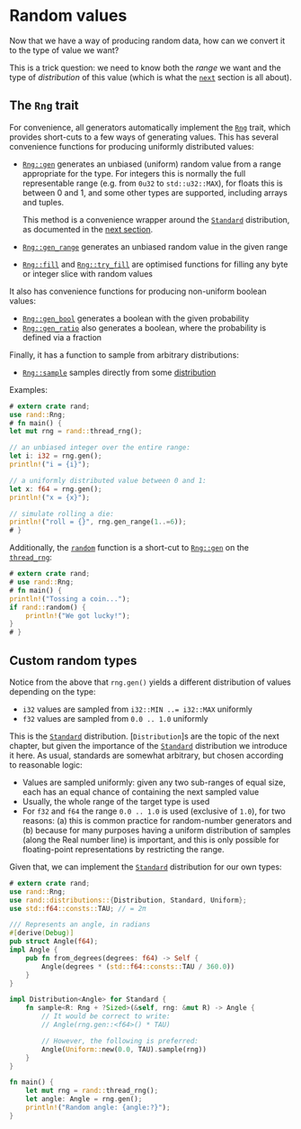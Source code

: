 # Random values

Now that we have a way of producing random data, how can we convert it to the
type of value we want?

This is a trick question: we need to know both the *range* we want and the type
of *distribution* of this value (which is what the [`next`](guide-dist.md) section
is all about).

## The `Rng` trait

For convenience, all generators automatically implement the [`Rng`] trait,
which provides short-cuts to a few ways of generating values. This has several
convenience functions for producing uniformly distributed values:

-   [`Rng::gen`] generates an unbiased (uniform) random value from a range
    appropriate for the
    type. For integers this is normally the full representable range
    (e.g. from `0u32` to `std::u32::MAX`), for floats this is between 0 and 1,
    and some other types are supported, including arrays and tuples.
    
    This method is a convenience wrapper around the [`Standard`] distribution,
    as documented in the [next section](guide-dist.html#uniform-distributions).
-   [`Rng::gen_range`] generates an unbiased random value in the given range
-   [`Rng::fill`] and [`Rng::try_fill`] are optimised functions for filling any byte or
    integer slice with random values

It also has convenience functions for producing non-uniform boolean values:

-   [`Rng::gen_bool`] generates a boolean with the given probability
-   [`Rng::gen_ratio`] also generates a boolean, where the probability is defined
    via a fraction

Finally, it has a function to sample from arbitrary distributions:

-   [`Rng::sample`] samples directly from some [distribution](guide-dist.md)

Examples:

```rust
# extern crate rand;
use rand::Rng;
# fn main() {
let mut rng = rand::thread_rng();

// an unbiased integer over the entire range:
let i: i32 = rng.gen();
println!("i = {i}");

// a uniformly distributed value between 0 and 1:
let x: f64 = rng.gen();
println!("x = {x}");

// simulate rolling a die:
println!("roll = {}", rng.gen_range(1..=6));
# }
```

Additionally, the [`random`] function is a short-cut to [`Rng::gen`] on the [`thread_rng`]:
```rust
# extern crate rand;
# use rand::Rng;
# fn main() {
println!("Tossing a coin...");
if rand::random() {
    println!("We got lucky!");
}
# }
```

## Custom random types

Notice from the above that `rng.gen()` yields a different distribution of values
depending on the type:

-   `i32` values are sampled from `i32::MIN ..= i32::MAX` uniformly
-   `f32` values are sampled from `0.0 .. 1.0` uniformly

This is the [`Standard`] distribution. [`Distribution`]s are the topic of the
next chapter, but given the importance of the [`Standard`] distribution we
introduce it here. As usual, standards are somewhat arbitrary, but chosen
according to reasonable logic:

-   Values are sampled uniformly: given any two sub-ranges of equal size, each
    has an equal chance of containing the next sampled value
-   Usually, the whole range of the target type is used
-   For `f32` and `f64` the range `0.0 .. 1.0` is used (exclusive of `1.0`), for
    two reasons: (a) this is common practice for random-number generators and
    (b) because for many purposes having a uniform distribution of samples
    (along the Real number line) is important, and this is only possible for
    floating-point representations by restricting the range.

Given that, we can implement the [`Standard`] distribution for our own types:
```rust
# extern crate rand;
use rand::Rng;
use rand::distributions::{Distribution, Standard, Uniform};
use std::f64::consts::TAU; // = 2π

/// Represents an angle, in radians
#[derive(Debug)]
pub struct Angle(f64);
impl Angle {
    pub fn from_degrees(degrees: f64) -> Self {
        Angle(degrees * (std::f64::consts::TAU / 360.0))
    }
}

impl Distribution<Angle> for Standard {
    fn sample<R: Rng + ?Sized>(&self, rng: &mut R) -> Angle {
        // It would be correct to write:
        // Angle(rng.gen::<f64>() * TAU)

        // However, the following is preferred:
        Angle(Uniform::new(0.0, TAU).sample(rng))
    }
}

fn main() {
    let mut rng = rand::thread_rng();
    let angle: Angle = rng.gen();
    println!("Random angle: {angle:?}");
}
```

[`Rng`]: ../rand/rand/trait.Rng.html
[`Rng::gen`]: ../rand/rand/trait.Rng.html#method.gen
[`Rng::gen_range`]: ../rand/rand/trait.Rng.html#method.gen_range
[`Rng::sample`]: ../rand/rand/trait.Rng.html#method.sample
[`Rng::gen_bool`]: ../rand/rand/trait.Rng.html#method.gen_bool
[`Rng::gen_ratio`]: ../rand/rand/trait.Rng.html#method.gen_ratio
[`Rng::fill`]: ../rand/rand/trait.Rng.html#method.fill
[`Rng::try_fill`]: ../rand/rand/trait.Rng.html#method.try_fill
[`random`]: ../rand/rand/fn.random.html
[`thread_rng`]: ../rand/rand/fn.thread_rng.html
[`Standard`]: ../rand/rand/distributions/struct.Standard.html
